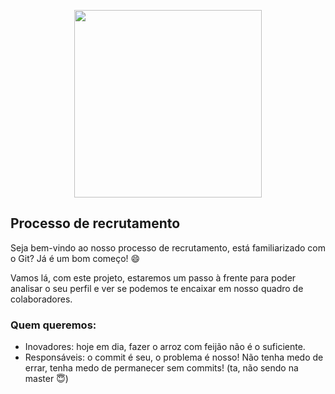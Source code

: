 <p align="center" background="#48a0dc" class="bg-blue">
    <img src="https://bookplay.com.br/images/bookplay-logo.svg" width="300px"/>
</p>

## Processo de recrutamento

Seja bem-vindo ao nosso processo de recrutamento, está familiarizado com o Git? Já é um bom começo! :smile:

Vamos lá, com este projeto, estaremos um passo à frente para poder analisar o seu perfil e ver se podemos te encaixar em nosso quadro de colaboradores.

### Quem queremos:
* Inovadores: hoje em dia,  fazer o arroz com feijão não é o suficiente.
* Responsáveis: o commit é seu, o problema é nosso! Não tenha medo de errar, tenha medo de permanecer sem commits! (ta, não sendo na master :innocent:)